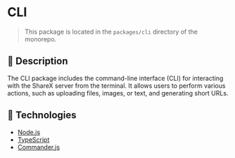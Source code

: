 # CLI

> This package is located in the `packages/cli` directory of the monorepo.

## 📝 Description

The CLI package includes the command-line interface (CLI) for interacting with the ShareX server from the terminal. It allows users to perform various actions, such as uploading files, images, or text, and generating short URLs.

## 🚀 Technologies

- [Node.js](https://nodejs.org/en/)
- [TypeScript](https://www.typescriptlang.org/)
- [Commander.js](https://npmjs.com/package/commander)